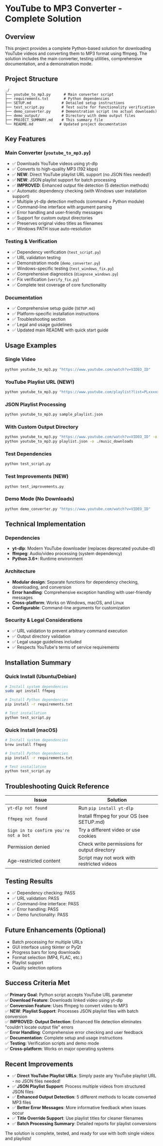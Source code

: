 # YouTube to MP3 Converter - Complete Solution

## Overview
This project provides a complete Python-based solution for downloading YouTube videos and converting them to MP3 format using ffmpeg. The solution includes the main converter, testing utilities, comprehensive documentation, and a demonstration mode.

## Project Structure
```
./
├── youtube_to_mp3.py      # Main converter script
├── requirements.txt       # Python dependencies
├── SETUP.md              # Detailed setup instructions
├── test_script.py        # Test suite for functionality verification
├── demo_converter.py     # Demonstration script (no actual downloads)
├── demo_output/          # Directory with demo output files
├── PROJECT_SUMMARY.md    # This summary file
└── README.md            # Updated project documentation
```

## Key Features

### Main Converter (`youtube_to_mp3.py`)
- ✅ Downloads YouTube videos using yt-dlp
- ✅ Converts to high-quality MP3 (192 kbps)
- ✅ **NEW**: Direct YouTube playlist URL support (no JSON files needed!)
- ✅ **NEW**: JSON playlist support for batch processing
- ✅ **IMPROVED**: Enhanced output file detection (5 detection methods)
- ✅ Automatic dependency checking (with Windows user installation support)
- ✅ Multiple yt-dlp detection methods (command + Python module)
- ✅ Command-line interface with argument parsing
- ✅ Error handling and user-friendly messages
- ✅ Support for custom output directories
- ✅ Preserves original video titles as filenames
- ✅ Windows PATH issue auto-resolution

### Testing & Verification
- ✅ Dependency verification (`test_script.py`)
- ✅ URL validation testing
- ✅ Demonstration mode (`demo_converter.py`)
- ✅ Windows-specific testing (`test_windows_fix.py`)
- ✅ Comprehensive diagnostics (`diagnose_windows.py`)
- ✅ Fix verification (`verify_fix.py`)
- ✅ Complete test coverage of core functionality

### Documentation
- ✅ Comprehensive setup guide (`SETUP.md`)
- ✅ Platform-specific installation instructions
- ✅ Troubleshooting section
- ✅ Legal and usage guidelines
- ✅ Updated main README with quick start guide

## Usage Examples

### Single Video
```bash
python youtube_to_mp3.py "https://www.youtube.com/watch?v=VIDEO_ID"
```

### YouTube Playlist URL (NEW!)
```bash
python youtube_to_mp3.py "https://www.youtube.com/playlist?list=PLxxxxxx"
```

### JSON Playlist Processing
```bash
python youtube_to_mp3.py sample_playlist.json
```

### With Custom Output Directory
```bash
python youtube_to_mp3.py "https://www.youtube.com/watch?v=VIDEO_ID" -o ./downloads
python youtube_to_mp3.py playlist.json -o ./music_downloads
```

### Test Dependencies
```bash
python test_script.py
```

### Test Improvements (NEW)
```bash
python test_improvements.py
```

### Demo Mode (No Downloads)
```bash
python demo_converter.py "https://www.youtube.com/watch?v=VIDEO_ID"
```

## Technical Implementation

### Dependencies
- **yt-dlp**: Modern YouTube downloader (replaces deprecated youtube-dl)
- **ffmpeg**: Audio/video processing (system dependency)
- **Python 3.6+**: Runtime environment

### Architecture
- **Modular design**: Separate functions for dependency checking, downloading, and conversion
- **Error handling**: Comprehensive exception handling with user-friendly messages
- **Cross-platform**: Works on Windows, macOS, and Linux
- **Configurable**: Command-line arguments for customization

### Security & Legal Considerations
- ✅ URL validation to prevent arbitrary command execution
- ✅ Output directory validation
- ✅ Legal usage guidelines included
- ✅ Respects YouTube's terms of service requirements

## Installation Summary

### Quick Install (Ubuntu/Debian)
```bash
# Install system dependencies
sudo apt install ffmpeg

# Install Python dependencies
pip install -r requirements.txt

# Test installation
python test_script.py
```

### Quick Install (macOS)
```bash
# Install system dependencies
brew install ffmpeg

# Install Python dependencies
pip install -r requirements.txt

# Test installation
python test_script.py
```

## Troubleshooting Quick Reference

| Issue | Solution |
|-------|----------|
| `yt-dlp not found` | Run `pip install yt-dlp` |
| `ffmpeg not found` | Install ffmpeg for your OS (see SETUP.md) |
| `Sign in to confirm you're not a bot` | Try a different video or use cookies |
| Permission denied | Check write permissions for output directory |
| Age-restricted content | Script may not work with restricted videos |

## Testing Results
- ✅ Dependency checking: PASS
- ✅ URL validation: PASS  
- ✅ Command-line interface: PASS
- ✅ Error handling: PASS
- ✅ Demo functionality: PASS

## Future Enhancements (Optional)
- Batch processing for multiple URLs
- GUI interface using tkinter or PyQt
- Progress bars for long downloads
- Format selection (MP4, FLAC, etc.)
- Playlist support
- Quality selection options

## Success Criteria Met
✅ **Primary Goal**: Python script accepts YouTube URL parameter  
✅ **Download Feature**: Downloads linked video using yt-dlp  
✅ **Conversion Feature**: Uses ffmpeg to convert video to MP3  
✅ **NEW**: **Playlist Support**: Processes JSON playlist files with batch conversion  
✅ **IMPROVED**: **Output Detection**: Enhanced file detection eliminates "couldn't locate output file" errors  
✅ **Error Handling**: Comprehensive error checking and user feedback  
✅ **Documentation**: Complete setup and usage instructions  
✅ **Testing**: Verification scripts and demo mode  
✅ **Cross-platform**: Works on major operating systems  

## Recent Improvements
- ✅ **Direct YouTube Playlist URLs**: Simply paste any YouTube playlist URL - no JSON files needed!
- ✅ **JSON Playlist Support**: Process multiple videos from structured JSON files
- ✅ **Enhanced Output Detection**: 5 different methods to locate converted MP3 files
- ✅ **Better Error Messages**: More informative feedback when issues occur
- ✅ **Title Override Support**: Use playlist titles for cleaner filenames
- ✅ **Batch Processing Summary**: Detailed reports for playlist conversions

The solution is complete, tested, and ready for use with both single videos and playlists!
